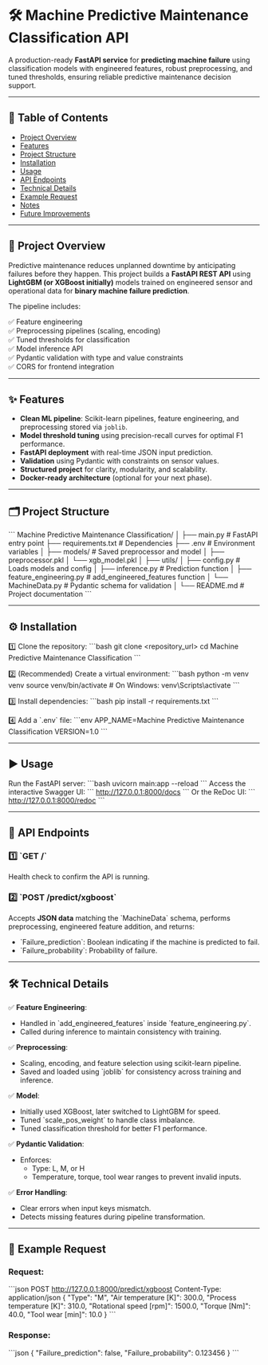 
# 🛠️ Machine Predictive Maintenance Classification API

A production-ready **FastAPI service** for **predicting machine failure** using classification models with engineered features, robust preprocessing, and tuned thresholds, ensuring reliable predictive maintenance decision support.

---

## 📌 Table of Contents

- [Project Overview](#project-overview)
- [Features](#features)
- [Project Structure](#project-structure)
- [Installation](#installation)
- [Usage](#usage)
- [API Endpoints](#api-endpoints)
- [Technical Details](#technical-details)
- [Example Request](#example-request)
- [Notes](#notes)
- [Future Improvements](#future-improvements)

---

## 🚀 Project Overview

Predictive maintenance reduces unplanned downtime by anticipating failures before they happen. This project builds a **FastAPI REST API** using **LightGBM (or XGBoost initially)** models trained on engineered sensor and operational data for **binary machine failure prediction**.

The pipeline includes:

✅ Feature engineering  
✅ Preprocessing pipelines (scaling, encoding)  
✅ Tuned thresholds for classification  
✅ Model inference API  
✅ Pydantic validation with type and value constraints  
✅ CORS for frontend integration  

---

## ✨ Features

- **Clean ML pipeline**: Scikit-learn pipelines, feature engineering, and preprocessing stored via `joblib`.
- **Model threshold tuning** using precision-recall curves for optimal F1 performance.
- **FastAPI deployment** with real-time JSON input prediction.
- **Validation** using Pydantic with constraints on sensor values.
- **Structured project** for clarity, modularity, and scalability.
- **Docker-ready architecture** (optional for your next phase).

---

## 🗂️ Project Structure

\`\`\`
Machine Predictive Maintenance Classification/
│
├── main.py                   # FastAPI entry point
├── requirements.txt          # Dependencies
├── .env                      # Environment variables
│
├── models/                   # Saved preprocessor and model
│   ├── preprocessor.pkl
│   └── xgb_model.pkl
│
├── utils/
│   ├── config.py             # Loads models and config
│   ├── inference.py          # Prediction function
│   ├── feature_engineering.py # add_engineered_features function
│   └── MachineData.py        # Pydantic schema for validation
│
└── README.md                 # Project documentation
\`\`\`

---

## ⚙️ Installation

1️⃣ Clone the repository:
\`\`\`bash
git clone <repository_url>
cd Machine Predictive Maintenance Classification
\`\`\`

2️⃣ (Recommended) Create a virtual environment:
\`\`\`bash
python -m venv venv
source venv/bin/activate  # On Windows: venv\Scripts\activate
\`\`\`

3️⃣ Install dependencies:
\`\`\`bash
pip install -r requirements.txt
\`\`\`

4️⃣ Add a \`.env\` file:
\`\`\`env
APP_NAME=Machine Predictive Maintenance Classification
VERSION=1.0
\`\`\`

---

## ▶️ Usage

Run the FastAPI server:
\`\`\`bash
uvicorn main:app --reload
\`\`\`
Access the interactive Swagger UI:
\`\`\`
http://127.0.0.1:8000/docs
\`\`\`
Or the ReDoc UI:
\`\`\`
http://127.0.0.1:8000/redoc
\`\`\`

---

## 📡 API Endpoints

### 1️⃣ \`GET /\`
Health check to confirm the API is running.

### 2️⃣ \`POST /predict/xgboost\`
Accepts **JSON data** matching the \`MachineData\` schema, performs preprocessing, engineered feature addition, and returns:
- \`Failure_prediction\`: Boolean indicating if the machine is predicted to fail.
- \`Failure_probability\`: Probability of failure.

---

## 🛠️ Technical Details

✅ **Feature Engineering**:
- Handled in \`add_engineered_features\` inside \`feature_engineering.py\`.
- Called during inference to maintain consistency with training.

✅ **Preprocessing**:
- Scaling, encoding, and feature selection using scikit-learn pipeline.
- Saved and loaded using \`joblib\` for consistency across training and inference.

✅ **Model**:
- Initially used XGBoost, later switched to LightGBM for speed.
- Tuned \`scale_pos_weight\` to handle class imbalance.
- Tuned classification threshold for better F1 performance.

✅ **Pydantic Validation**:
- Enforces:
    - Type: L, M, or H
    - Temperature, torque, tool wear ranges to prevent invalid inputs.

✅ **Error Handling**:
- Clear errors when input keys mismatch.
- Detects missing features during pipeline transformation.

---

## 📝 Example Request

### Request:
\`\`\`json
POST http://127.0.0.1:8000/predict/xgboost
Content-Type: application/json
{
    "Type": "M",
    "Air temperature [K]": 300.0,
    "Process temperature [K]": 310.0,
    "Rotational speed [rpm]": 1500.0,
    "Torque [Nm]": 40.0,
    "Tool wear [min]": 10.0
}
\`\`\`

### Response:
\`\`\`json
{
  "Failure_prediction": false,
  "Failure_probability": 0.123456
}
\`\`\`

